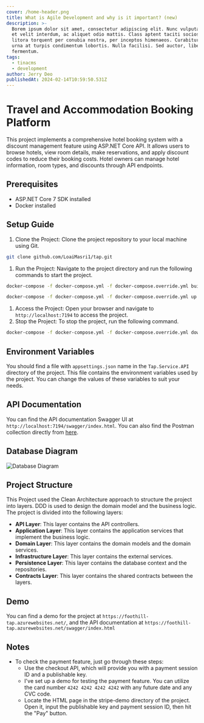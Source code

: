 ```yaml
---
cover: /home-header.png
title: What is Agile Development and why is it important? (new)
description: >-
  Borem ipsum dolor sit amet, consectetur adipiscing elit. Nunc vulputate libero
  et velit interdum, ac aliquet odio mattis. Class aptent taciti sociosqu ad
  litora torquent per conubia nostra, per inceptos himenaeos. Curabitur tempus
  urna at turpis condimentum lobortis. Nulla facilisi. Sed auctor, libero nec
  fermentum.
tags:
  - tinacms
  - development
author: Jerry Deo
publishedAt: 2024-02-14T10:59:50.531Z
---
```


# Travel and Accommodation Booking Platform

This project implements a comprehensive hotel booking system with a discount management feature using ASP.NET Core API. It allows users to browse hotels, view room details, make reservations, and apply discount codes to reduce their booking costs. Hotel owners can manage hotel information, room types, and discounts through API endpoints.

## Prerequisites

* ASP.NET Core 7 SDK installed
* Docker installed

## Setup Guide

1. Clone the Project: Clone the project repository to your local machine using Git.

```bash
git clone github.com/LoaiMasri1/tap.git
```

1. Run the Project: Navigate to the project directory and run the following commands to start the project.

```bash
docker-compose -f docker-compose.yml -f docker-compose.override.yml build
```

```bash
docker-compose -f docker-compose.yml -f docker-compose.override.yml up
```

1. Access the Project: Open your browser and navigate to `http://localhost:7194` to access the project.
2. Stop the Project: To stop the project, run the following command.

```bash
docker-compose -f docker-compose.yml -f docker-compose.override.yml down
```

## Environment Variables

You should find a file with `appsettings.json` name in the `Tap.Service.API` directory of the project. This file contains the environment variables used by the project. You can change the values of these variables to suit your needs.

## API Documentation

You can find the API documentation Swagger UI at `http://localhost:7194/swagger/index.html`. You can also find the Postman collection directly from [here](https://documenter.getpostman.com/view/19681252/2s9YsJBC9w).

## Database Diagram

![Database Diagram](https://github.com/LoaiMasri1/tap/assets/90678867/eaa9d3bb-78b7-400f-b252-5f466d3c395a)

## Project Structure

This Project used the Clean Architecture approach to structure the project into layers. DDD is used to design the domain model and the business logic. The project is divided into the following layers:

* **API Layer**: This layer contains the API controllers.
* **Application Layer**: This layer contains the application services that implement the business logic.
* **Domain Layer**: This layer contains the domain models and the domain services.
* **Infrastructure Layer**: This layer contains the external services.
* **Persistence Layer**: This layer contains the database context and the repositories.
* **Contracts Layer**: This layer contains the shared contracts between the layers.

## Demo

You can find a demo for the project at `https://foothill-tap.azurewebsites.net/`, and the API documentation at `https://foothill-tap.azurewebsites.net/swagger/index.html`

## Notes

* To check the payment feature, just go through these steps:
  * Use the checkout API, which will provide you with a payment session ID and a publishable key.
  * I've set up a demo for testing the payment feature. You can utilize the card number `4242 4242 4242 4242` with any future date and any CVC code.
  * Locate the HTML page in the stripe-demo directory of the project. Open it, input the publishable key and payment session ID, then hit the "Pay" button.
